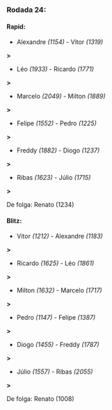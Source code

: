 ### Rodada 24:

#### Rapid:

* Alexandre *(1154)*     -     Vitor *(1319)*

 **>** 
* Léo *(1933)*     -     Ricardo *(1771)*

 **>** 
* Marcelo *(2049)*     -     Milton *(1889)*

 **>** 
* Felipe *(1552)*     -     Pedro *(1225)*

 **>** 
* Freddy *(1882)*     -     Diogo *(1237)*

 **>** 
* Ribas *(1623)*     -     Júlio *(1715)*

 **>** 

De folga: Renato (1234)

#### Blitz:

* Vitor *(1212)*     -     Alexandre *(1183)*

 **>** 
* Ricardo *(1625)*     -     Léo *(1861)*

 **>** 
* Milton *(1632)*     -     Marcelo *(1717)*

 **>** 
* Pedro *(1147)*     -     Felipe *(1387)*

 **>** 
* Diogo *(1455)*     -     Freddy *(1787)*

 **>** 
* Júlio *(1557)*     -     Ribas *(2055)*

 **>** 

De folga: Renato (1008)

